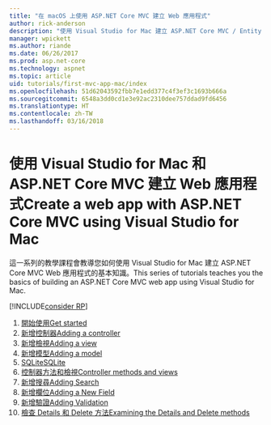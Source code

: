 ```yaml
---
title: "在 macOS 上使用 ASP.NET Core MVC 建立 Web 應用程式"
author: rick-anderson
description: "使用 Visual Studio for Mac 建立 ASP.NET Core MVC / Entity Framework 應用程式"
manager: wpickett
ms.author: riande
ms.date: 06/26/2017
ms.prod: asp.net-core
ms.technology: aspnet
ms.topic: article
uid: tutorials/first-mvc-app-mac/index
ms.openlocfilehash: 51d62043592fbb7e1edd377c4f3ef3c1693b666a
ms.sourcegitcommit: 6548a3dd0cd1e3e92ac2310dee757ddad9fd6456
ms.translationtype: HT
ms.contentlocale: zh-TW
ms.lasthandoff: 03/16/2018
---
```

# <a name="create-a-web-app-with-aspnet-core-mvc-using-visual-studio-for-mac"></a><span data-ttu-id="4e4d0-103">使用 Visual Studio for Mac 和 ASP.NET Core MVC 建立 Web 應用程式</span><span class="sxs-lookup"><span data-stu-id="4e4d0-103">Create a web app with ASP.NET Core MVC using Visual Studio for Mac</span></span>

<span data-ttu-id="4e4d0-104">這一系列的教學課程會教導您如何使用 Visual Studio for Mac 建立 ASP.NET Core MVC Web 應用程式的基本知識。</span><span class="sxs-lookup"><span data-stu-id="4e4d0-104">This series of tutorials teaches you the basics of building an ASP.NET Core MVC web app using Visual Studio for Mac.</span></span> 

[!INCLUDE[consider RP](../../includes/razor.md)]

1. [<span data-ttu-id="4e4d0-105">開始使用</span><span class="sxs-lookup"><span data-stu-id="4e4d0-105">Get started</span></span>](xref:tutorials/first-mvc-app-mac/start-mvc)
1. [<span data-ttu-id="4e4d0-106">新增控制器</span><span class="sxs-lookup"><span data-stu-id="4e4d0-106">Adding a controller</span></span>](xref:tutorials/first-mvc-app-mac/adding-controller)
1. [<span data-ttu-id="4e4d0-107">新增檢視</span><span class="sxs-lookup"><span data-stu-id="4e4d0-107">Adding a view</span></span>](xref:tutorials/first-mvc-app-mac/adding-view)
1. [<span data-ttu-id="4e4d0-108">新增模型</span><span class="sxs-lookup"><span data-stu-id="4e4d0-108">Adding a model</span></span>](xref:tutorials/first-mvc-app-mac/adding-model)
1. [<span data-ttu-id="4e4d0-109">SQLite</span><span class="sxs-lookup"><span data-stu-id="4e4d0-109">SQLite</span></span>](xref:tutorials/first-mvc-app-mac/working-with-sql)
1. [<span data-ttu-id="4e4d0-110">控制器方法和檢視</span><span class="sxs-lookup"><span data-stu-id="4e4d0-110">Controller methods and views</span></span>](xref:tutorials/first-mvc-app-mac/controller-methods-views)
1. [<span data-ttu-id="4e4d0-111">新增搜尋</span><span class="sxs-lookup"><span data-stu-id="4e4d0-111">Adding Search</span></span>](xref:tutorials/first-mvc-app-mac/search)
1. [<span data-ttu-id="4e4d0-112">新增欄位</span><span class="sxs-lookup"><span data-stu-id="4e4d0-112">Adding a New Field</span></span>](xref:tutorials/first-mvc-app-mac/new-field)
1. [<span data-ttu-id="4e4d0-113">新增驗證</span><span class="sxs-lookup"><span data-stu-id="4e4d0-113">Adding Validation</span></span>](xref:tutorials/first-mvc-app-mac/validation)
1. [<span data-ttu-id="4e4d0-114">檢查 Details 和 Delete 方法</span><span class="sxs-lookup"><span data-stu-id="4e4d0-114">Examining the Details and Delete methods</span></span>](xref:tutorials/first-mvc-app/details)
